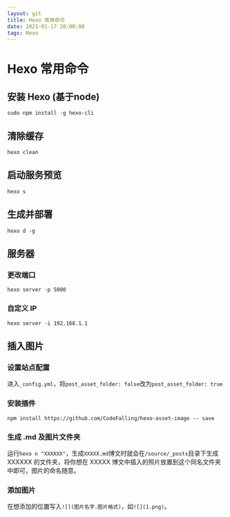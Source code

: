 ```yaml
---
layout: git
title: Hexo 常用命令
date: 2021-01-17 20:00:00
tags: Hexo
---
```

# Hexo 常用命令
## 安装 Hexo (基于node)
```
sudo npm install -g hexo-cli
```
## 清除缓存
```
hexo clean
```
## 启动服务预览
```
hexo s
```

## 生成并部署
```
hexo d -g
```
## 服务器
### 更改端口
```
hexo server -p 5000
```
### 自定义 IP

```
hexo server -i 192.168.1.1 
```

## 插入图片
### 设置站点配置
进入`_config.yml`，将`post_asset_folder: false`改为`post_asset_folder: true`
### 安装插件
`npm install https://github.com/CodeFalling/hexo-asset-image -- save`
### 生成 .md 及图片文件夹
运行`hexo n "XXXXXX"`，生成`XXXXX.md`博文时就会在`/source/_posts`目录下生成 XXXXXX 的文件夹，将你想在 XXXXX 博文中插入的照片放置到这个同名文件夹中即可，图片的命名随意。
### 添加图片
在想添加的位置写入`![](图片名字.图片格式)`，如`![](1.png)`。
